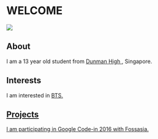 <!DOCTYPE html>
<html>
<head>
<title> YiTong's Portfolio </title>
</head>
<body>
<h1> WELCOME </h1>
<img src="photo.jpg"/>

<h2> About </h2>
<p> I am a 13 year old student from <a href="http://dunmanhigh.moe.edu.sg"> Dunman High </a>, Singapore.</p>
<h2> Interests </h2>
<p> I am interested in <a href="https://www.youtube.com/watch?v=hmE9f-TEutc"> BTS.</p>
<h2> Projects </h2>
<p> I am participating in <a href="https://developers.google.com/open-source/gci/"> Google Code-in 2016 with <a href="http://fossasia.org"> Fossasia.
</body>
</html>

